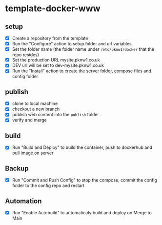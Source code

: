 # template-docker-www

## setup
- [X] Create a repository from the template
- [X] Run the "Configure" action to setup folder and url variables
- [X] Set the folder name (the folder name under ```/etc/pknw1/docker``` that the repo resides)
- [X] Set the production URL mysite.pknw1.co.uk
- [X] DEV url will be set to dev-mysite.pknw1.co.uk
- [X] Run the "Install" action to create the server folder, compose files and config folder

## publish
- [X] clone to local machine
- [X] checkout a new branch
- [X] publish web content into the ```publish``` folder
- [x] verify and merge

## build
- [X] Run "Build and Deploy" to build the container, push to dockerhub and pull image on server

## Backup
- [X] Run "Commit and Push Config" to stop the compose, commit the config folder to the config repo and restart

## Automation
- [X] Run "Enable Autobuild" to automaticaly build and deploy on Merge to Main
